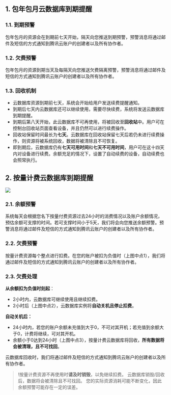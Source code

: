 ## 1. 包年包月云数据库到期提醒

### 1.1. 到期预警
包年包月的资源会在到期前七天开始，隔天向您推送到期预警，预警消息将通过邮件及短信的方式通知到腾讯云账户的创建者以及所有协作者。

### 1.2. 欠费预警
包年包月的资源到期当天及每隔天向您推送欠费隔离预警，预警消息将通过邮件及短信的方式通知到腾讯云账户的创建者以及所有协作者。

### 1.3. 回收机制
- 云数据库资源到期前七天，系统会开始给用户发送续费提醒通知。 
- 到期后七天内云数据库还可以继续使用，需要尽快续费，系统将发送云数据库到期提醒。
- 到期后第八天开始，此云数据库不可再使用，将被回收至**回收站**中。用户可在控制台回收站页面查看设备，并且仍然可以进行续费操作。
- 回收站保留时间最长为**七天**。云数据库在回收站保留七天后若仍未进行续费操作，则资源将被系统回收，数据将被清除且不可恢复。 
- 即到期后，云数据库仍有**七天可用时间**和**七天不可用时间**，用户可在这十四天内对设备进行续费。余额充足的情况下，设置了自动续费的设备，自动续费也会照常执行。

## 2.	按量计费云数据库到期提醒

![](https://mccdn.qcloud.com/img567f91951599d.png)

### 2.1. 余额预警

系统每天会根据您名下按量付费资源过去24小时的消费情况以及账户余额情况，预估余额可支撑的时间。若可支撑时间小于5天，我们将会向您推送余额预警。预警消息将通过邮件及短信的方式通知到腾讯云账户的创建者以及所有协作者。

### 2.2. 欠费预警

按量计费资源每个整点进行扣费。在您的账户被扣为负值时（上图中点1），我们将通过邮件及短信的方式通知到腾讯云账户的创建者以及所有协作者。

### 2.3. 欠费处理

**从余额扣为负值时刻起**：

- 2小时内，云数据库可继续使用且继续扣费。
- 2小时后（上图中点2），云数据库实例将**自动关机且停止扣费**。

**自动关机后：**

- 24小时内，若您的账户余额未充值到大于0，不可对其开机；若充值到余额大于0，计费将继续，可对其开机。
- 余额小于0达到24小时（上图中点3），按量计费云数据库将回收，**所有数据将会被清理，且不可找回**。

云数据库回收时，我们将通过邮件及短信的方式通知到腾讯云账户的创建者以及所有协作者。

> !按量计费资源不再使用时**请及时销毁**，以免继续扣费。
> 云数据库销毁/回收后，数据将会被清除且不可找回。
> 您的实际资源消耗可能不断变化，因此余额预警可能存在一定的误差。
